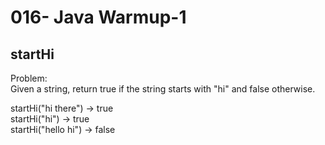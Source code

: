 016- Java Warmup-1 
==================

startHi
----------

Problem:  
Given a string, return true if  the string starts with "hi" and false otherwise. 
>
startHi("hi there") → true  
startHi("hi") → true  
startHi("hello hi") → false  
